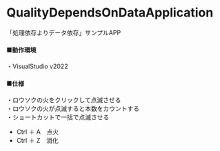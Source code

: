 # QualityDependsOnDataApplication
「処理依存よりデータ依存」サンプルAPP

<h4>■動作環境</h4>
<div>
  ・VisualStudio v2022
</div>

<h4>■仕様</h4>
<div>
  ・ロウソクの火をクリックして点滅させる
</div>
<div>
  ・ロウソクの火が点滅すると本数をカウントする
</div>
<div>
  <div>
    ・ショートカットで一括で点滅させる<br>
  </div>
  <div>
    <ul>
      <li>Ctrl ＋ A　点火</li>
      <li>Ctrl ＋ Z　消化</li>
    </ul>
  </div>
</div>


